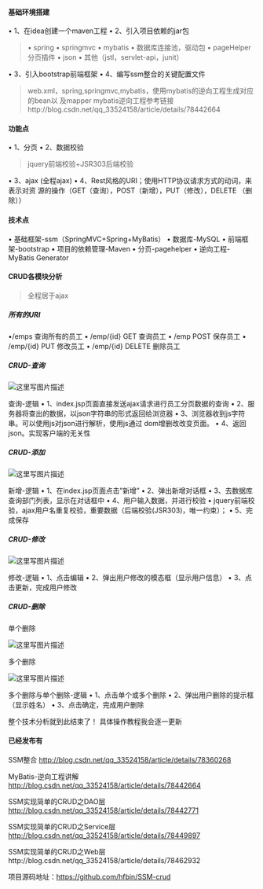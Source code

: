 #### **基础环境搭建**
• 1、在idea创建一个maven工程 
• 2、引入项目依赖的jar包
>• spring
• springmvc 
• mybatis 
• 数据库连接池，驱动包 
• pageHelper分页插件
• json
• 其他（jstl，servlet-api，junit） 

• 3、引入bootstrap前端框架 
• 4、编写ssm整合的关键配置文件 
>web.xml，spring,springmvc,mybatis，使用mybatis的逆向工程生成对应的bean以 及mapper      mybatis逆向工程参考链接http://blog.csdn.net/qq_33524158/article/details/78442664


#### **功能点**
• 1、分页 
• 2、数据校验 
> jquery前端校验+JSR303后端校验 

• 3、ajax  (全程ajax)
• 4、Rest风格的URI；使用HTTP协议请求方式的动词，来表示对资 源的操作（GET（查询），POST（新增），PUT（修改），DELETE （删除））  


#### **技术点**
• 基础框架-ssm（SpringMVC+Spring+MyBatis） 
• 数据库-MySQL 
• 前端框架-bootstrap
• 项目的依赖管理-Maven 
• 分页-pagehelper 
• 逆向工程-MyBatis Generator

#### **CRUD各模块分析**
>全程居于ajax

##### **所有的URI** 
•/emps 查询所有的员工
• /emp/{id} GET 查询员工 
• /emp  POST 保存员工 
• /emp/{id}  PUT  修改员工 
• /emp/{id}  DELETE 删除员工

##### **CRUD-查询**
![这里写图片描述](http://img.blog.csdn.net/20171104154615435?watermark/2/text/aHR0cDovL2Jsb2cuY3Nkbi5uZXQvcXFfMzM1MjQxNTg=/font/5a6L5L2T/fontsize/400/fill/I0JBQkFCMA==/dissolve/70/gravity/SouthEast)

查询-逻辑
• 1、index.jsp页面直接发送ajax请求进行员工分页数据的查询 
• 2、服务器将查出的数据，以json字符串的形式返回给浏览器 
• 3、浏览器收到js字符串。可以使用js对json进行解析，使用js通过 dom增删改改变页面。 
• 4、返回json。实现客户端的无关性

##### **CRUD-添加**
![这里写图片描述](http://img.blog.csdn.net/20171104155157853?watermark/2/text/aHR0cDovL2Jsb2cuY3Nkbi5uZXQvcXFfMzM1MjQxNTg=/font/5a6L5L2T/fontsize/400/fill/I0JBQkFCMA==/dissolve/70/gravity/SouthEast)

新增-逻辑
• 1、在index.jsp页面点击”新增” 
• 2、弹出新增对话框 
• 3、去数据库查询部门列表，显示在对话框中 
• 4、用户输入数据，并进行校验 
• jquery前端校验，ajax用户名重复校验，重要数据（后端校验(JSR303)，唯一约束）； 
• 5、完成保存


##### **CRUD-修改**
![这里写图片描述](http://img.blog.csdn.net/20171104155639266?watermark/2/text/aHR0cDovL2Jsb2cuY3Nkbi5uZXQvcXFfMzM1MjQxNTg=/font/5a6L5L2T/fontsize/400/fill/I0JBQkFCMA==/dissolve/70/gravity/SouthEast)

修改-逻辑
• 1、点击编辑 
• 2、弹出用户修改的模态框（显示用户信息） 
• 3、点击更新，完成用户修改

##### **CRUD-删除**

单个删除

![这里写图片描述](http://img.blog.csdn.net/20171104155837233?watermark/2/text/aHR0cDovL2Jsb2cuY3Nkbi5uZXQvcXFfMzM1MjQxNTg=/font/5a6L5L2T/fontsize/400/fill/I0JBQkFCMA==/dissolve/70/gravity/SouthEast)

多个删除

![这里写图片描述](http://img.blog.csdn.net/20171104155847494?watermark/2/text/aHR0cDovL2Jsb2cuY3Nkbi5uZXQvcXFfMzM1MjQxNTg=/font/5a6L5L2T/fontsize/400/fill/I0JBQkFCMA==/dissolve/70/gravity/SouthEast)

多个删除与单个删除-逻辑
• 1、点击单个或多个删除 
• 2、弹出用户删除的提示框（显示姓名） 
• 3、点击确定，完成用户删除



整个技术分析就到此结束了！
具体操作教程我会逐一更新

#### **已经发布有**
 SSM整合 http://blog.csdn.net/qq_33524158/article/details/78360268

MyBatis-逆向工程讲解 http://blog.csdn.net/qq_33524158/article/details/78442664

SSM实现简单的CRUD之DAO层 http://blog.csdn.net/qq_33524158/article/details/78442771

SSM实现简单的CRUD之Service层 http://blog.csdn.net/qq_33524158/article/details/78449897

SSM实现简单的CRUD之Web层http://blog.csdn.net/qq_33524158/article/details/78462932


项目源码地址：https://github.com/hfbin/SSM-crud

